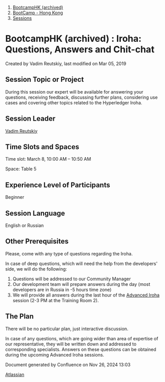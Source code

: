 1. [BootcampHK (archived)](index.html)
2. [BootCamp - Hong Kong](BootCamp---Hong-Kong_23102870.html)
3. [Sessions](Sessions_23102905.html)

# BootcampHK (archived) : Iroha: Questions, Answers and Chit-chat

Created by Vadim Reutskiy, last modified on Mar 05, 2019

## Session Topic or Project

During this session our expert will be available for answering your questions, receiving feedback, discussing further plans, considering use cases and covering other topics related to the Hyperledger Iroha.

## Session Leader

[Vadim Reutskiy](https://lf-hyperledger.atlassian.net/wiki/people/5b8d04b72786fb2bf79a7405?ref=confluence)

## Time Slots and Spaces

Time slot: March 8, 10:00 AM – 10:50 AM

Space: Table 5

## Experience Level of Participants

Beginner

## Session Language

English or Russian

## Other Prerequisites

Please, come with any type of questions regarding the Iroha.

In case of deep questions, which will need the help from the developers' side, we will do the following:

1. Questions will be addressed to our Community Manager
2. Our development team will prepare answers during the day (most developers are in Russia in -5 hours time zone)
3. We will provide all answers during the last hour of the [Advanced Iroha](Advanced-Iroha_23103080.html) session (2-3 PM at the Training Room 2).

## The Plan

There will be no particular plan, just interactive discussion.

In case of any questions, which are going wider than area of expertise of our representative, they will be written down and addressed to corresponding specialists. Answers on these questions can be obtained during the upcoming Advanced Iroha sessions.

Document generated by Confluence on Nov 26, 2024 13:03

[Atlassian](http://www.atlassian.com/)
